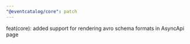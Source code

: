 ```yaml
---
"@eventcatalog/core": patch
---
```


feat(core): added support for rendering avro schema formats in AsyncApi page
